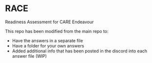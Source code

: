 # RACE
Readiness Assessment for CARE Endeavour


This repo has been modified from the main repo to:
- Have the answers in a separate file
- Have a folder for your own answers
- Added additional info that has been posted in the discord into each answer file (WIP)
